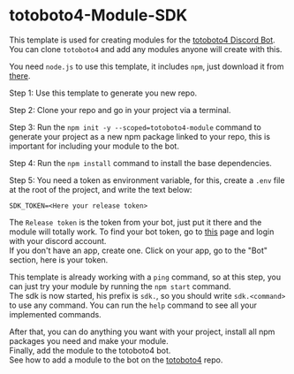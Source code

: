 # totoboto4-Module-SDK

This template is used for creating modules for the [totoboto4 Discord Bot](https://github.com/totobono4/totoboto4).  
You can clone `totoboto4` and add any modules anyone will create with this.

You need `node.js` to use this template, it includes `npm`, just download it from [there](https://nodejs.org/en/download/).

Step 1: Use this template to generate you new repo.

Step 2: Clone your repo and go in your project via a terminal.

Step 3: Run the `npm init -y --scoped=totoboto4-module` command to generate your project as a new npm package linked to your repo, this is important for including your module to the bot.

Step 4: Run the `npm install` command to install the base dependencies.

Step 5: You need a token as environment variable, for this, create a `.env` file at the root of the project, and write the text below:
```.env
SDK_TOKEN=<Here your release token>
```
The `Release token` is the token from your bot, just put it there and the module will totally work.
To find your bot token, go to [this](https://discord.com/developers/applications) page and login with your discord account.  
If you don't have an app, create one. Click on your app, go to the "Bot" section, here is your token.

This template is already working with a `ping` command, so at this step, you can just try your module by running the `npm start` command.  
The sdk is now started, his prefix is `sdk.`, so you should write `sdk.<command>` to use any command.
You can run the `help` command to see all your implemented commands.

After that, you can do anything you want with your project, install all npm packages you need and make your module.  
Finally, add the module to the totoboto4 bot.  
See how to add a module to the bot on the [totoboto4](https://github.com/totobono4/totoboto4) repo.
